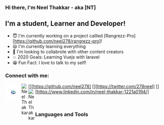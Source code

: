 ### Hi there, I'm Neel Thakkar - aka [NT]

## I'm a student, Learner and Developer!

- :innocent: I'm currently working on a project callled [Rangrezz-Pro][https://github.com/neel278/rangrezz-pro]!
- :smiley: I'm currently learning everything
- :runner: I'm looking to collabrote with other content creators
- :collision: 2020 Goals: Learning Vuejs with laravel
- :grin: Fun Fact: I love to talk to my self!

### Connect with me:

[<img align="left" alt="Neel Thakkar" width="52px" src="./neel.png" />][https://github.com/neel278]
[<img align="left" alt="Neel Thakkar" width="22px" src="https://cdn.jsdelivr.ner/npm/simple-icons@v3/icons/twitter.svg" />][https://twitter.com/278neel]
[<img align="left" alt="Neel Thakkar" width="22px" src="https://cdn.jsdelivr.ner/npm/simple-icons@v3/icons/linkedin.svg" />][https://www.linkedin.com/in/neel-thakkar-1221a0194/]

<br />

### Languages and Tools
